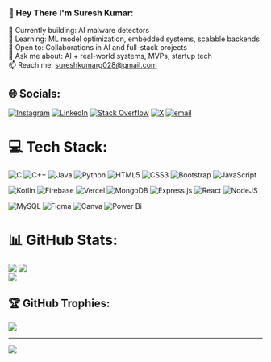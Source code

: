 ### 💫 Hey There I'm Suresh Kumar:

🔭 Currently building: AI malware detectors<br>🌱 Learning: ML model optimization, embedded systems, scalable backends  <br>👯 Open to: Collaborations in AI and full-stack projects  <br>💬 Ask me about: AI + real-world systems, MVPs, startup tech  <br>📫 Reach me: sureshkumarg028@gmail.com <br>


## 🌐 Socials:
[![Instagram](https://img.shields.io/badge/Instagram-%23E4405F.svg?logo=Instagram&logoColor=white)](https://instagram.com/surexh.exe) [![LinkedIn](https://img.shields.io/badge/LinkedIn-%230077B5.svg?logo=linkedin&logoColor=white)](https://linkedin.com/in/sureshkumar-sk) [![Stack Overflow](https://img.shields.io/badge/-Stackoverflow-FE7A16?logo=stack-overflow&logoColor=white)](https://stackoverflow.com/users/surexh-exe) [![X](https://img.shields.io/badge/X-black.svg?logo=X&logoColor=white)](https://x.com/surexh_exe) [![email](https://img.shields.io/badge/Email-D14836?logo=gmail&logoColor=white)](mailto:sureshkumarg028@gmail.com) 

# 💻 Tech Stack:
![C](https://img.shields.io/badge/c-%2300599C.svg?style=for-the-badge&logo=c&logoColor=white) 
![C++](https://img.shields.io/badge/c++-%2300599C.svg?style=for-the-badge&logo=c%2B%2B&logoColor=white) 
![Java](https://img.shields.io/badge/java-%23ED8B00.svg?style=for-the-badge&logo=openjdk&logoColor=white)
![Python](https://img.shields.io/badge/python-3670A0?style=for-the-badge&logo=python&logoColor=ffdd54) 
![HTML5](https://img.shields.io/badge/html5-%23E34F26.svg?style=for-the-badge&logo=html5&logoColor=white)
![CSS3](https://img.shields.io/badge/css3-%231572B6.svg?style=for-the-badge&logo=css3&logoColor=white) 
![Bootstrap](https://img.shields.io/badge/bootstrap-%238511FA.svg?style=for-the-badge&logo=bootstrap&logoColor=white) 
![JavaScript](https://img.shields.io/badge/javascript-%23323330.svg?style=for-the-badge&logo=javascript&logoColor=%23F7DF1E)

![Kotlin](https://img.shields.io/badge/kotlin-%237F52FF.svg?style=for-the-badge&logo=kotlin&logoColor=white) 
![Firebase](https://img.shields.io/badge/firebase-%23039BE5.svg?style=for-the-badge&logo=firebase) 
![Vercel](https://img.shields.io/badge/vercel-%23000000.svg?style=for-the-badge&logo=vercel&logoColor=white)
![MongoDB](https://img.shields.io/badge/MongoDB-%234ea94b.svg?style=for-the-badge&logo=mongodb&logoColor=white) 
![Express.js](https://img.shields.io/badge/express.js-%23404d59.svg?style=for-the-badge&logo=express&logoColor=%2361DAFB) 
![React](https://img.shields.io/badge/react-%2320232a.svg?style=for-the-badge&logo=react&logoColor=%2361DAFB) 
![NodeJS](https://img.shields.io/badge/node.js-6DA55F?style=for-the-badge&logo=node.js&logoColor=white) 

![MySQL](https://img.shields.io/badge/mysql-4479A1.svg?style=for-the-badge&logo=mysql&logoColor=white) 
![Figma](https://img.shields.io/badge/figma-%23F24E1E.svg?style=for-the-badge&logo=figma&logoColor=white) 
![Canva](https://img.shields.io/badge/Canva-%2300C4CC.svg?style=for-the-badge&logo=Canva&logoColor=white) 
![Power Bi](https://img.shields.io/badge/power_bi-F2C811?style=for-the-badge&logo=powerbi&logoColor=black)

# 📊 GitHub Stats:
![](https://github-readme-stats.vercel.app/api?username=surexh-exe&theme=dark&hide_border=false&include_all_commits=true&count_private=false)   ![](https://nirzak-streak-stats.vercel.app/?user=surexh-exe&theme=dark&hide_border=false)<br/>
![](https://github-readme-stats.vercel.app/api/top-langs/?username=surexh-exe&theme=dark&hide_border=false&include_all_commits=true&count_private=false&layout=compact)

## 🏆 GitHub Trophies:
![](https://github-profile-trophy.vercel.app/?username=surexh-exe&theme=tokyonight&no-frame=false&no-bg=false&margin-w=4)

---
[![](https://visitcount.itsvg.in/api?id=surexh-exe&icon=5&color=8)](https://visitcount.itsvg.in)

